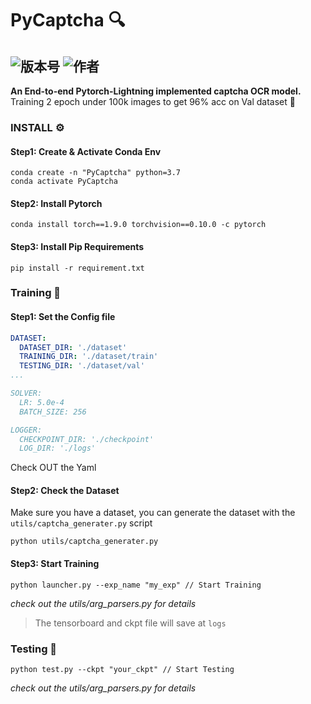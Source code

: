 # PyCaptcha 🔍
![版本号](https://img.shields.io/badge/Version-Beta--0.0.1-blue) ![作者](https://img.shields.io/badge/Author-Xzy-orange)  
---

**An End-to-end Pytorch-Lightning implemented captcha OCR model.**  
Training 2 epoch under 100k images to get 96% acc on Val dataset 🤩

### INSTALL ⚙️
#### Step1: Create & Activate Conda Env
```shell
conda create -n "PyCaptcha" python=3.7
conda activate PyCaptcha
```

#### Step2: Install Pytorch 
```shell
conda install torch==1.9.0 torchvision==0.10.0 -c pytorch
```

#### Step3: Install Pip Requirements 
```shell
pip install -r requirement.txt
```

### Training 🚀
#### Step1: Set the Config file
```yaml
DATASET:
  DATASET_DIR: './dataset'
  TRAINING_DIR: './dataset/train'
  TESTING_DIR: './dataset/val'
...

SOLVER:
  LR: 5.0e-4
  BATCH_SIZE: 256

LOGGER:
  CHECKPOINT_DIR: './checkpoint'
  LOG_DIR: './logs'
```

Check OUT the Yaml

#### Step2: Check the Dataset
Make sure you have a dataset, you can generate the dataset with the ```utils/captcha_generater.py``` script
```shell
python utils/captcha_generater.py
```

#### Step3: Start Training
```shell
python launcher.py --exp_name "my_exp" // Start Training
```
*check out the utils/arg_parsers.py for details*

> The tensorboard and ckpt file will save at ```logs```

### Testing 📝
```shell
python test.py --ckpt "your_ckpt" // Start Testing
```
*check out the utils/arg_parsers.py for details*